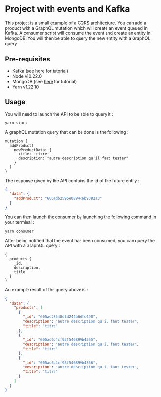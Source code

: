 # Project with events and Kafka

This project is a small example of a CQRS architecture.
You can add a product with a GraphQL mutation which will create an event queued in Kafka. A consumer script
will consume the event and create an entity in MongoDB. You will then be able to query
the new entity with a GraphQL query

## Pre-requisites
* Kafka (see [here](https://kafka.apache.org/quickstart) for tutorial)
* Node v10.22.0
* MongoDB (see [here](https://zellwk.com/blog/install-mongodb/) for tutorial)
* Yarn v1.22.10

## Usage

You will need to launch the API to be able to query it :
```shell
yarn start
```

A graphQL mutation query that can be done is the following :
```
mutation {
  addProduct(
    newProductData: {
      title: "titre"
      description: "autre description qu'il faut tester"
    }
  )
}
```

The response given by the API contains the id of the future entity :
```json
{
  "data": {
    "addProduct": "605adb2595e0894c6b9382a3"
  }
}
```

You can then launch the consumer by launching the following command in your terminal :
```shell
yarn consumer
```

After being notified that the event has been consumed, you can query the API with a GraphQL query : 
```
{
  products {
    _id,
    description,
    title
  }
}
```

An example result of the query above is : 
```json
{
  "data": {
    "products": [
      {
        "_id": "605ad28548dfd244b6dfc490",
        "description": "autre description qu'il faut tester",
        "title": "titre"
      },
      {
        "_id": "605ad6c4cf93f546899b4365",
        "description": "autre description qu'il faut tester",
        "title": "titre"
      },
      {
        "_id": "605ad6c4cf93f546899b4366",
        "description": "autre description qu'il faut tester",
        "title": "titre"
      }
    ]
  }
}
```
